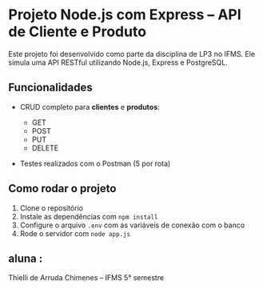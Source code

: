 # Projeto Node.js com Express – API de Cliente e Produto

Este projeto foi desenvolvido como parte da disciplina de LP3 no IFMS. Ele simula uma API RESTful utilizando Node.js, Express e PostgreSQL.

## Funcionalidades

- CRUD completo para **clientes** e **produtos**:
  - GET
  - POST
  - PUT
  - DELETE

- Testes realizados com o Postman (5 por rota)

## Como rodar o projeto

1. Clone o repositório
2. Instale as dependências com `npm install`
3. Configure o arquivo `.env` com as variáveis de conexão com o banco
4. Rode o servidor com `node app.js`


##  aluna :

Thielli de Arruda Chimenes – IFMS 5° semestre 


